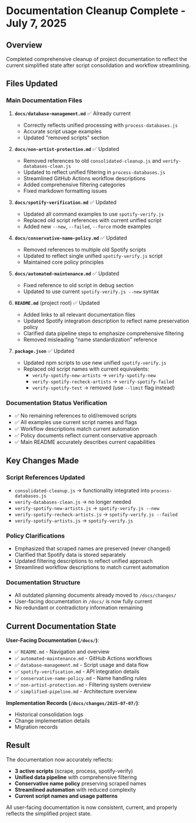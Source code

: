 # Documentation Cleanup Complete - July 7, 2025

## Overview

Completed comprehensive cleanup of project documentation to reflect the current simplified state after script consolidation and workflow streamlining.

## Files Updated

### Main Documentation Files

1. **`docs/database-management.md`** ✅ Already current
   - Correctly reflects unified processing with `process-databases.js`
   - Accurate script usage examples
   - Updated "removed scripts" section

2. **`docs/non-artist-protection.md`** ✅ Updated
   - Removed references to old `consolidated-cleanup.js` and `verify-databases-clean.js`
   - Updated to reflect unified filtering in `process-databases.js`
   - Streamlined GitHub Actions workflow descriptions
   - Added comprehensive filtering categories
   - Fixed markdown formatting issues

3. **`docs/spotify-verification.md`** ✅ Updated
   - Updated all command examples to use `spotify-verify.js`
   - Replaced old script references with current unified script
   - Added new `--new`, `--failed`, `--force` mode examples

4. **`docs/conservative-name-policy.md`** ✅ Updated
   - Removed references to multiple old Spotify scripts
   - Updated to reflect single unified `spotify-verify.js` script
   - Maintained core policy principles

5. **`docs/automated-maintenance.md`** ✅ Updated
   - Fixed reference to old script in debug section
   - Updated to use current `spotify-verify.js --new` syntax

6. **`README.md`** (project root) ✅ Updated
   - Added links to all relevant documentation files
   - Updated Spotify integration description to reflect name preservation policy
   - Clarified data pipeline steps to emphasize comprehensive filtering
   - Removed misleading "name standardization" reference

7. **`package.json`** ✅ Updated
   - Updated npm scripts to use new unified `spotify-verify.js`
   - Replaced old script names with current equivalents:
     - `verify-spotify-new-artists` → `verify-spotify-new`
     - `verify-spotify-recheck-artists` → `verify-spotify-failed`
     - `verify-spotify-test` → removed (use `--limit` flag instead)

### Documentation Status Verification

- ✅ No remaining references to old/removed scripts
- ✅ All examples use current script names and flags
- ✅ Workflow descriptions match current automation
- ✅ Policy documents reflect current conservative approach
- ✅ Main README accurately describes current capabilities

## Key Changes Made

### Script References Updated

- `consolidated-cleanup.js` → functionality integrated into `process-databases.js`
- `verify-databases-clean.js` → no longer needed
- `verify-spotify-new-artists.js` → `spotify-verify.js --new`
- `verify-spotify-recheck-artists.js` → `spotify-verify.js --failed`
- `verify-spotify-artists.js` → `spotify-verify.js`

### Policy Clarifications

- Emphasized that scraped names are preserved (never changed)
- Clarified that Spotify data is stored separately
- Updated filtering descriptions to reflect unified approach
- Streamlined workflow descriptions to match current automation

### Documentation Structure

- All outdated planning documents already moved to `/docs/changes/`
- User-facing documentation in `/docs/` is now fully current
- No redundant or contradictory information remaining

## Current Documentation State

**User-Facing Documentation (`/docs/`)**:

- ✅ `README.md` - Navigation and overview
- ✅ `automated-maintenance.md` - GitHub Actions workflows
- ✅ `database-management.md` - Script usage and data flow
- ✅ `spotify-verification.md` - API integration details
- ✅ `conservative-name-policy.md` - Name handling rules
- ✅ `non-artist-protection.md` - Filtering system overview
- ✅ `simplified-pipeline.md` - Architecture overview

**Implementation Records (`/docs/changes/2025-07-07/`)**:

- Historical consolidation logs
- Change implementation details
- Migration records

## Result

The documentation now accurately reflects:

- **3 active scripts** (scrape, process, spotify-verify)
- **Unified data pipeline** with comprehensive filtering
- **Conservative name policy** preserving scraped names
- **Streamlined automation** with reduced complexity
- **Current script names and usage patterns**

All user-facing documentation is now consistent, current, and properly reflects the simplified project state.
